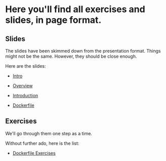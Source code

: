 
# Here you'll find all exercises and slides, in page format. 

## Slides

The slides have been skimmed down from the presentation format. Things might not be the same.
However, they should be close enough.

Here are the slides: 

- [Intro](0.intro)

- [Overview](1.overview)

- [Introduction](2.introduction)

- [Dockerfile](3.dockerfile)

## Exercises

We'll go through them one step as a time. 

Without further ado, here is the list:

- [Dockerfile Exercises](3.dockerfile.xercise)

